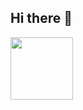 ## Hi there 👋

<a href="URL_REDIRECT" target="blank"><img align="center" src="https://images6.alphacoders.com/139/1398035.jpg" height="100" /></a>

<!--
**camzswangin/camzswangin** is a ✨ _special_ ✨ repository because its `README.md` (this file) appears on your GitHub profile.

<a href="URL_REDIRECT" target="blank"><img align="center" src="https://images6.alphacoders.com/139/1398035.jpg" height="100" /></a>

Here are some ideas to get you started:

- 🔭 I’m currently working on ...
- 🌱 I’m currently learning ...
- 👯 I’m looking to collaborate on ...
- 🤔 I’m looking for help with ...
- 💬 Ask me about ...
- 📫 How to reach me: ...
- 😄 Pronouns: ...
- ⚡ Fun fact: ...
-->
